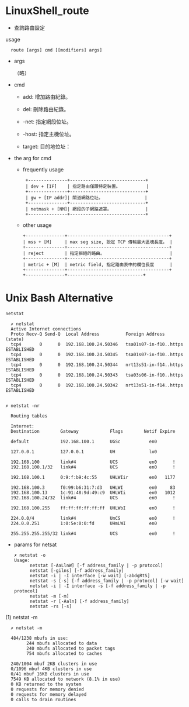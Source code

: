 # LinuxShell_route


* 查詢路由設定

usage

      route [args] cmd [[modifiers] args]
      
 * args
 
    （略）
 

* cmd

    * add: 增加路由紀錄。
    
    * del: 刪除路由紀錄。
    
    * -net: 指定網段位址。
    
    * -host: 指定主機位址。
    
    * target: 目的地位址：
      

* the arg for cmd

   * frequently usage

          +---------------+-----------------------------+
          | dev + [IF]    | 指定路由僅跟特定裝置。          |
          +---------------+-----------------------------+
          | gw + [IP addr]| 閘道網路位址。                |
          +---------------+-----------------------------+
          | netmask + [NM]| 網段的子網路遮罩。             |
          +---------------+-----------------------------+

    * other usage
    
          +---------------+---------------------------------------+
          | mss + [M]     | max seg size, 設定 TCP 傳輸最大區塊長度。 |
          +---------------+---------------------------------------+
          | reject        | 指定拒絕的路由。                         |
          +---------------+---------------------------------------+
          | metric + [M]  | metric field, 指定路由表中的欄位長度      |
          +---------------+---------------------------------------+
          +---------------+-----------------------------+

# Unix Bash Alternative

    netstat 

      ✗ netstat
      Active Internet connections
      Proto Recv-Q Send-Q  Local Address          Foreign Address        (state)    
      tcp4       0      0  192.168.100.24.50346   tsa01s07-in-f10..https ESTABLISHED
      tcp4       0      0  192.168.100.24.50345   tsa01s07-in-f10..https ESTABLISHED
      tcp4       0      0  192.168.100.24.50344   nrt13s51-in-f14..https ESTABLISHED
      tcp4       0      0  192.168.100.24.50343   tsa03s06-in-f10..https ESTABLISHED
      tcp4       0      0  192.168.100.24.50342   nrt13s51-in-f14..https ESTABLISHED


    ✗ netstat -nr
    
      Routing tables

      Internet:
      Destination        Gateway            Flags        Netif Expire
      
      default            192.168.100.1      UGSc           en0 
      
      127.0.0.1          127.0.0.1          UH             lo0       
      
      192.168.100        link#4             UCS            en0      !
      192.168.100.1/32   link#4             UCS            en0      !
      
      192.168.100.1      0:9:f:b9:4c:55     UHLWIir        en0   1177
      
      192.168.100.3      f0:99:b6:31:7:d3   UHLWI          en0     83
      192.168.100.13     1c:91:48:9d:49:c9  UHLWIi         en0   1012      
      192.168.100.24/32  link#4             UCS            en0      !
      
      192.168.100.255    ff:ff:ff:ff:ff:ff  UHLWbI         en0      !
      
      224.0.0/4          link#4             UmCS           en0      !
      224.0.0.251        1:0:5e:0:0:fd      UHmLWI         en0       
      
      255.255.255.255/32 link#4             UCS            en0      !


* params for netsat

      ✗ netstat -o
      Usage:	
            netstat [-AaLlnW] [-f address_family | -p protocol]
            netstat [-gilns] [-f address_family]
            netstat -i | -I interface [-w wait] [-abdgRtS]
            netstat -s [-s] [-f address_family | -p protocol] [-w wait]
            netstat -i | -I interface -s [-f address_family | -p protocol]
            netstat -m [-m]
            netstat -r [-Aaln] [-f address_family]
            netstat -rs [-s]


(1) netstat -m

      ✗ netstat -m
      
      484/1238 mbufs in use:
            244 mbufs allocated to data
            240 mbufs allocated to packet tags
            754 mbufs allocated to caches
            
      240/1004 mbuf 2KB clusters in use
      0/1096 mbuf 4KB clusters in use
      0/41 mbuf 16KB clusters in use
      7549 KB allocated to network (8.1% in use)
      0 KB returned to the system
      0 requests for memory denied
      0 requests for memory delayed
      0 calls to drain routines
      
      
